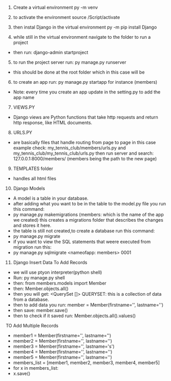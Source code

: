 1. Create a virtual environment
py -m venv <projectname>

2. to activate the environment
source <projectname>/Script/activate

3. then instal Django in the virtual environment
py -m pip install Django

4. while still in the virtual environment navigate to the <projectname> folder to run a project
- then run:
django-admin startproject <djangoprojectname>

5. to run the project server run:
py manage.py runserver
- this should be done at the root folder which in this case will be <djangoprojectname>

6. to create an app run:
py manage.py startapp <nameofapp> for instance (members)
- Note: every time you create an app update in the setting.py to add the app name

7. VIEWS.PY
- Django views are Python functions that take http requests and return http response, like HTML documents.

8. URLS.PY
- are basically files that handle routing from page to page
in this case example check:
my_tennis_club/members/urls.py and my_tennis_club/my_tennis_club/urls.py
then run server and search: 127.0.0.1:8000/members/ (members being the path to the new page)

9. TEMPLATES folder
- handles all html files

10. Django Models
- A model is a table in your database.
- after adding what you want to be in the table to the model.py file you run this command:
 - py manage.py makemigrations <nameofapp>(members: which is the name of the app we created)
 this creates a migrations folder that describes the changes and stores it here.
- the table is still not created,to create a database run this command:
 - py manage.py migrate
- if you want to view the SQL statements that weere executed from migration run this:
 - py manage.py sqlmigrate <nameofapp: members> 0001

11. Django Insert Data
To Add Records
- we will use ptyon interpreter(python shell)
- Run: py manage.py shell
- then: from members.models import Member
- then: Member.objects.all()
- then you will get: <QuerySet []>
QUERYSET: this is a collection of data from a database.
- then to add data you run: member = Member(firstname='', lastname='')
- then save: member.save()
- then to check if it saved run: Member.objects.all().values()

TO Add Multiple Records
- member1 = Member(firstname='', lastname='')
- member2 = Member(firstname='', lastname='')
- member3 = Member(firstname='', lastname='s')
- member4 = Member(firstname='', lastname='')
- member5 = Member(firstname='', lastname='')
- members_list = [member1, member2, member3, member4, member5]
- for x in members_list:
-   x.save()

